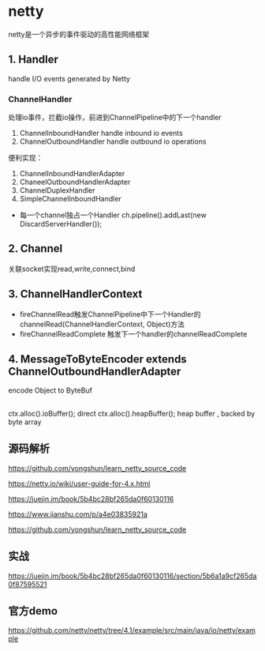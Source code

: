 # netty
netty是一个异步的事件驱动的高性能网络框架

## 1. Handler
handle I/O events generated by Netty

### ChannelHandler
处理io事件，拦截io操作，前进到ChannelPipeline中的下一个handler

1. ChannelInboundHandler    handle inbound io events
2. ChannelOutboundHandler   handle outbound io operations

便利实现：
1. ChannelInboundHandlerAdapter
2. ChaneelOutboundHandlerAdapter
3. ChannelDuplexHandler
4. SimpleChannelInboundHandler

- 每一个channel独占一个Handler
ch.pipeline().addLast(new DiscardServerHandler());


## 2. Channel
关联socket实现read,write,connect,bind


## 3. ChannelHandlerContext
- fireChannelRead触发ChannelPipeline中下一个Handler的channelRead(ChannelHandlerContext, Object)方法
- fireChannelReadComplete 触发下一个handler的channelReadComplete

## 4. MessageToByteEncoder extends ChannelOutboundHandlerAdapter
encode Object to ByteBuf

## 
ctx.alloc().ioBuffer(); direct
ctx.alloc().heapBuffer(); heap buffer , backed by byte array


## 源码解析
https://github.com/yongshun/learn_netty_source_code

https://netty.io/wiki/user-guide-for-4.x.html

https://juejin.im/book/5b4bc28bf265da0f60130116

https://www.jianshu.com/p/a4e03835921a

https://github.com/yongshun/learn_netty_source_code

## 实战

https://juejin.im/book/5b4bc28bf265da0f60130116/section/5b6a1a9cf265da0f87595521

## 官方demo

https://github.com/netty/netty/tree/4.1/example/src/main/java/io/netty/example







































